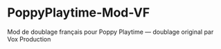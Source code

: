# PoppyPlaytime-Mod-VF
Mod de doublage français pour Poppy Playtime — doublage original par Vox Production
